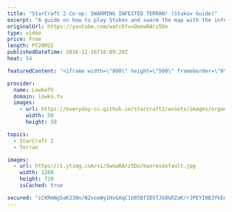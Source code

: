```yaml
---
title: "StarCraft 2 Co-op: SWARMING INFESTED TERRAN! (Stukov Guide)"
excerpt: "A guide on how to play Stukov and swarm the map with the infested. Subscribe for more videos: http://lowko.tv/youtube More co-op: https://goo.gl/08VRI9  Stukov is an incredibly powerful commander in the co-op version of StarCraft 2. After leveling him up to level 15 I figured out several great unit compositions"
originalUrl: https://youtube.com/watch?v=OwowRArz5Do
type: video
price: Free
length: PT20M1S
publishedDateTime: 2016-12-16T16:09:20Z
heat: 54

featuredContent: "<iframe width=\"800\" height=\"500\" frameborder=\"0\" src=\"https://www.youtube.com/embed/OwowRArz5Do\" allow=\"accelerometer; autoplay; encrypted-media; gyroscope; picture-in-picture\" allowfullscreen></iframe>"

provider:
  name: LowkoTV
  domain: lowko.tv
  images:
    - url: https://everyday-cc.github.io/starcraft2/assets/images/organizations/lowko.tv-50x50.jpg
      width: 50
      height: 50

topics:
  - StarCraft 2
  - Terran

images:
  - url: https://i.ytimg.com/vi/OwowRArz5Do/maxresdefault.jpg
    width: 1280
    height: 720
    isCached: true

secured: "iCKRmNgSaK23Nn/NZvooWy1HvGAqC1b05BfID5TJG8GRZaK/rJPEYI0BJYkEou3PAgDwQlpatpIUc+ZIsjQvH032Q0Pzwubrprm4UrMuY/rr+XVo8cZKVneYWHJtz6m85DF2A+GGgYgZ61X+UZon4VSfNloF2960ZoTZs3w4yupMPVYFJd7fKZ5WoPrTw4OOnJ+Xl1+gmXestO+/ZjZYJeMgY6LfEglhMUoe0ZDmKtcdqv2zh6jzvP1k/Afb8G5csbb8cfOr8TVW1h3jpkiEQ8noCHwmlTKpQnxhkrhapD3pWY5l6hvNyiShk61FmcE6ZGJ5kNYEx8ftuNSpBZOhzgpEVwBDYTRfm7N/FOUfKBpayMfLLc3IeMgITpHCBPiTC0gaVcL6tMezepaX0JCqf4AYFUM8GWXOtYnmC2h1pgU4z/EOLUrsBsQU16CVxjzG;17dy1aiVXUoVaby8iNknMA=="
---
```


